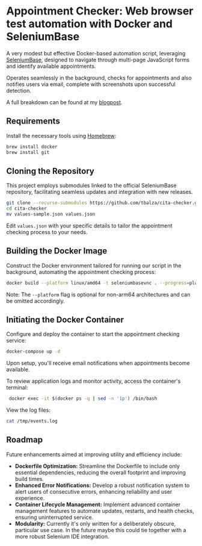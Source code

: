 
# Appointment Checker: Web browser test automation with Docker and SeleniumBase

A very modest but effective Docker-based automation script, leveraging [SeleniumBase](https://github.com/seleniumbase/SeleniumBase), designed to navigate through multi-page JavaScript forms and identify available appointments.

Operates seamlessly in the background, checks for appointments and also notifies users via email, complete with screenshots upon successful detection.

A full breakdown can be found at my [blogpost](https://tbalza.net/test-automation-with-docker-and-seleniumbase/).

## Requirements
Install the necessary tools using [Homebrew](https://docs.brew.sh/Installation):

```bash
brew install docker
brew install git
```

## Cloning the Repository
This project employs submodules linked to the official SeleniumBase repository, facilitating seamless updates and integration with new releases.
```bash
git clone --recurse-submodules https://github.com/tbalza/cita-checker.git
cd cita-checker
mv values-sample.json values.json
```
Edit `values.json` with your specific details to tailor the appointment checking process to your needs.

## Building the Docker Image
Construct the Docker environment tailored for running our script in the background, automating the appointment checking process:
```bash
docker build --platform linux/amd64 -t seleniumbasevnc . --progress=plain
```
Note: The `--platform` flag is optional for non-arm64 architectures and can be omitted accordingly.

## Initiating the Docker Container
Configure and deploy the container to start the appointment checking service:
```bash
docker-compose up -d
```
Upon setup, you'll receive email notifications when appointments become available.

To review application logs and monitor activity, access the container's terminal:
```bash
 docker exec -it $(docker ps -q | sed -n '1p') /bin/bash
```
View the log files:
```bash
cat /tmp/events.log
```

## Roadmap
Future enhancements aimed at improving utility and efficiency include:

- **Dockerfile Optimization:** Streamline the Dockerfile to include only essential dependencies, reducing the overall footprint and improving build times.
- **Enhanced Error Notifications:** Develop a robust notification system to alert users of consecutive errors, enhancing reliability and user experience.
- **Container Lifecycle Management:** Implement advanced container management features to automate updates, restarts, and health checks, ensuring uninterrupted service.
- **Modularity:** Currently it's only written for a deliberately obscure, particular use case. In the future maybe this could tie together with a more robust Selenium IDE integration.
